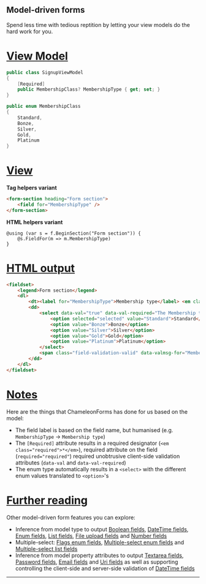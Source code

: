 <div class="row">
<div class="col-md-4">
    <h2>Model-driven forms</h2>
    <p>Spend less time with tedious reptition by letting your view models do the hard work for you.</p>
</div>
<div class="col-md-8 equal-heights">

# [View Model](#tab/model-1)
```c#
public class SignupViewModel
{
    [Required]
    public MembershipClass? MembershipType { get; set; }
}

public enum MembershipClass
{
    Standard,
    Bonze,
    Silver,
    Gold,
    Platinum
}
```

# [View](#tab/model-2)

**Tag helpers variant**

```html
<form-section heading="Form section">
    <field for="MembershipType" />
</form-section>
```

**HTML helpers variant**

```cshtml
@using (var s = f.BeginSection("Form section")) {
    @s.FieldFor(m => m.MembershipType)
}
```

# [HTML output](#tab/model-3)
```html
<fieldset>
    <legend>Form section</legend>
    <dl>
        <dt><label for="MembershipType">Membership type</label> <em class="required">*</em></dt>
        <dd>
            <select data-val="true" data-val-required="The Membership type field is required." id="MembershipType" name="MembershipType" required="required">
                <option selected="selected" value="Standard">Standard</option>
                <option value="Bonze">Bonze</option>
                <option value="Silver">Silver</option>
                <option value="Gold">Gold</option>
                <option value="Platinum">Platinum</option>
            </select>
            <span class="field-validation-valid" data-valmsg-for="MembershipType" data-valmsg-replace="true"></span>
        </dd>
    </dl>
</fieldset>
```

# [Notes](#tab/model-4)

Here are the things that ChameleonForms has done for us based on the model:

* The field label is based on the field name, but humanised (e.g. `MembershipType` -> `Membership type`)
* The `[Required]` attribute results in a required designator (`<em class="required">*</em>`), required attribute on the field (`required="required"`) required unobtrusive client-side validation attributes (`data-val` and `data-val-required`)
* The enum type automatically results in a `<select>` with the different enum values translated to `<option>`'s

# [Further reading](#tab/model-5)

Other model-driven form features you can explore:

* Inference from model type to output [Boolean fields](docs/boolean.md), [DateTime fields](docs/datetime.md), [Enum fields](docs/enum.md), [List fields](docs/list.md), [File upload fields](docs/file-upload.md) and [Number fields](docs/number.md)
* Multiple-select: [Flags enum fields](docs/flags-enum.md), [Multiple-select enum fields](docs/multiple-enum.md) and [Multiple-select list fields](docs/multiple-list.md)
* Inference from model property attributes to output [Textarea fields](docs/textarea.md), [Password fields](docs/password.md), [Email fields](docs/email.md) and [Uri fields](docs/uri.md) as well as supporting controlling the client-side and server-side validation of [DateTime fields](docs/datetime.md)

***

</div>
</div>

